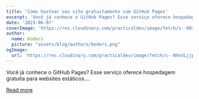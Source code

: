 ```yaml
---
title: 'Como hostear seu site gratuitamente com GitHub Pages'
excerpt: 'Você já conhece o GitHub Pages? Esse serviço oferece hospedagem gratuita para websites estáticos....'
date: '2023-06-07'
coverImage: 'https://res.cloudinary.com/practicaldev/image/fetch/s--N9xVLjjp--/c_imagga_scale,f_auto,fl_progressive,h_420,q_auto,w_1000/https://dev-to-uploads.s3.amazonaws.com/uploads/articles/iovgz0sdczfv1npsmbip.png'
author:
  name: Koders
  picture: "assets/blog/authors/koders.png"
ogImage:
  url: 'https://res.cloudinary.com/practicaldev/image/fetch/s--N9xVLjjp--/c_imagga_scale,f_auto,fl_progressive,h_420,q_auto,w_1000/https://dev-to-uploads.s3.amazonaws.com/uploads/articles/iovgz0sdczfv1npsmbip.png'
---
```


Você já conhece o GitHub Pages? Esse serviço oferece hospedagem gratuita para websites estáticos....

[Read more](https://dev.to/github/como-hostear-seu-site-gratuitamente-com-github-pages-39fk)

